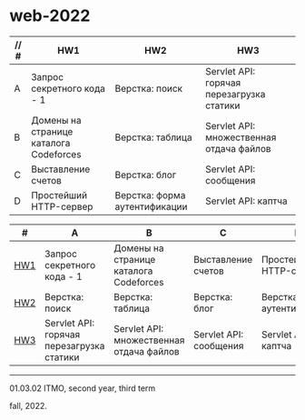 # web-2022

// #|HW1|HW2|HW3
---|---|---|---
A|Запрос секретного кода - 1|Верстка: поиск|Servlet API: горячая перезагрузка статики
B|Домены на странице каталога Codeforces|Верстка: таблица|Servlet API: множественная отдача файлов
C|Выставление счетов|Верстка: блог|Servlet API: сообщения
D|Простейший HTTP-сервер|Верстка: форма аутентификации|Servlet API: каптча

#|A|B|C|D
---|---|---|---|---
[HW1](https://github.com/maladetska/web-2022/blob/main/HW1/tasks1.pdf)|Запрос секретного кода - 1|Домены на странице каталога Codeforces|Выставление счетов|Простейший HTTP-сервер
[HW2](https://github.com/maladetska/web-2022/blob/main/HW2/tasks2.pdf)|Верстка: поиск|Верстка: таблица|Верстка: блог|Верстка: форма аутентификации
[HW3](https://github.com/maladetska/web-2022/blob/main/HW3/tasks3.pdf)|Servlet API: горячая перезагрузка статики|Servlet API: множественная отдача файлов|Servlet API: сообщения|Servlet API: каптча

------
01.03.02 ITMO, second year, third term

fall, 2022.
